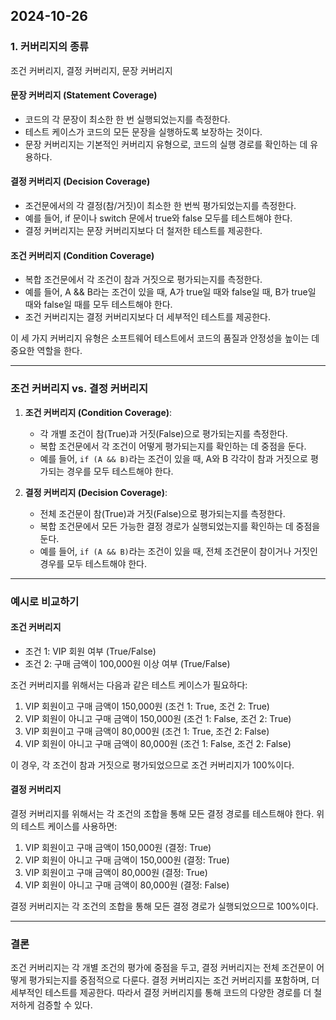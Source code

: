 ## 2024-10-26

### 1. 커버리지의 종류

조건 커버리지, 결정 커버리지, 문장 커버리지

#### 문장 커버리지 (Statement Coverage)

- 코드의 각 문장이 최소한 한 번 실행되었는지를 측정한다.
- 테스트 케이스가 코드의 모든 문장을 실행하도록 보장하는 것이다.
- 문장 커버리지는 기본적인 커버리지 유형으로, 코드의 실행 경로를 확인하는 데 유용하다.

#### 결정 커버리지 (Decision Coverage)

- 조건문에서의 각 결정(참/거짓)이 최소한 한 번씩 평가되었는지를 측정한다.
- 예를 들어, if 문이나 switch 문에서 true와 false 모두를 테스트해야 한다.
- 결정 커버리지는 문장 커버리지보다 더 철저한 테스트를 제공한다.

#### 조건 커버리지 (Condition Coverage)

- 복합 조건문에서 각 조건이 참과 거짓으로 평가되는지를 측정한다.
- 예를 들어, A && B라는 조건이 있을 때, A가 true일 때와 false일 때, B가 true일 때와 false일 때를 모두 테스트해야 한다.
- 조건 커버리지는 결정 커버리지보다 더 세부적인 테스트를 제공한다.

이 세 가지 커버리지 유형은 소프트웨어 테스트에서 코드의 품질과 안정성을 높이는 데 중요한 역할을 한다.

---

### 조건 커버리지 vs. 결정 커버리지

1. **조건 커버리지 (Condition Coverage)**:

   - 각 개별 조건이 참(True)과 거짓(False)으로 평가되는지를 측정한다.
   - 복합 조건문에서 각 조건이 어떻게 평가되는지를 확인하는 데 중점을 둔다.
   - 예를 들어, `if (A && B)`라는 조건이 있을 때, A와 B 각각이 참과 거짓으로 평가되는 경우를 모두 테스트해야 한다.

2. **결정 커버리지 (Decision Coverage)**:
   - 전체 조건문이 참(True)과 거짓(False)으로 평가되는지를 측정한다.
   - 복합 조건문에서 모든 가능한 결정 경로가 실행되었는지를 확인하는 데 중점을 둔다.
   - 예를 들어, `if (A && B)`라는 조건이 있을 때, 전체 조건문이 참이거나 거짓인 경우를 모두 테스트해야 한다.

---

### 예시로 비교하기

#### 조건 커버리지

- 조건 1: VIP 회원 여부 (True/False)
- 조건 2: 구매 금액이 100,000원 이상 여부 (True/False)

조건 커버리지를 위해서는 다음과 같은 테스트 케이스가 필요하다:

1. VIP 회원이고 구매 금액이 150,000원 (조건 1: True, 조건 2: True)
2. VIP 회원이 아니고 구매 금액이 150,000원 (조건 1: False, 조건 2: True)
3. VIP 회원이고 구매 금액이 80,000원 (조건 1: True, 조건 2: False)
4. VIP 회원이 아니고 구매 금액이 80,000원 (조건 1: False, 조건 2: False)

이 경우, 각 조건이 참과 거짓으로 평가되었으므로 조건 커버리지가 100%이다.

#### 결정 커버리지

결정 커버리지를 위해서는 각 조건의 조합을 통해 모든 결정 경로를 테스트해야 한다. 위의 테스트 케이스를 사용하면:

1. VIP 회원이고 구매 금액이 150,000원 (결정: True)
2. VIP 회원이 아니고 구매 금액이 150,000원 (결정: True)
3. VIP 회원이고 구매 금액이 80,000원 (결정: True)
4. VIP 회원이 아니고 구매 금액이 80,000원 (결정: False)

결정 커버리지는 각 조건의 조합을 통해 모든 결정 경로가 실행되었으므로 100%이다.

---

### 결론

조건 커버리지는 각 개별 조건의 평가에 중점을 두고, 결정 커버리지는 전체 조건문이 어떻게 평가되는지를 중점적으로 다룬다. 결정 커버리지는 조건 커버리지를 포함하며, 더 세부적인 테스트를 제공한다. 따라서 결정 커버리지를 통해 코드의 다양한 경로를 더 철저하게 검증할 수 있다.
